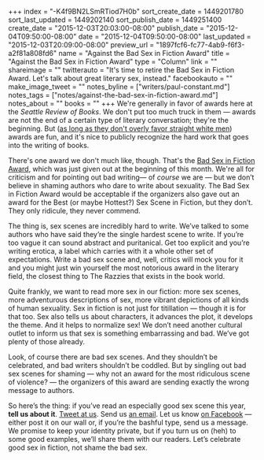 +++
index = "-K4f9BN2LSmRTiod7H0b"
sort_create_date = 1449201780
sort_last_updated = 1449202140
sort_publish_date = 1449251400
create_date = "2015-12-03T20:03:00-08:00"
publish_date = "2015-12-04T09:50:00-08:00"
date = "2015-12-04T09:50:00-08:00"
last_updated = "2015-12-03T20:09:00-08:00"
preview_url = "1897fcf6-fc77-4ab9-f6f3-a2f81a808fd6"
name = "Against the Bad Sex in Fiction Award"
title = "Against the Bad Sex in Fiction Award"
type = "Column"
link = ""
shareimage = ""
twitterauto = "It's time to retire the Bad Sex in Fiction Award. Let's talk about great literary sex, instead."
facebookauto = ""
make_image_tweet = ""
notes_byline = ["writers/paul-constant.md"]
notes_tags = ["notes/against-the-bad-sex-in-fiction-award.md"]
notes_about = ""
books = ""
+++
We're generally in favor of awards here at the *Seattle Review of Books*. We don't put too much truck in them — awards are not the end of a certain type of literary conversation; they're the beginning. But ([as long as they don't overly favor straight white men](http://seattlereviewofbooks.com/notes/2015/07/27/talking-with-nicola-griffith-about-the-importance-of-counting-womens-stories/)) awards are fun, and it's nice to publicly recognize the hard work that goes into the writing of books.

There's one award we don't much like, though. That's the [Bad Sex in Fiction Award](https://literaryreview.co.uk/bad-sex-in-fiction-award), which was just given out at the beginning of this month. We're all for criticism and for pointing out bad writing— of *course* we are — but we don’t believe in shaming authors who dare to write about sexuality. The Bad Sex in Fiction Award would be acceptable if the organizers also gave out an award for the Best (or maybe Hottest?) Sex Scene in Fiction, but they don’t. They only ridicule, they never commend.

The thing is, sex scenes are incredibly hard to write. We’ve talked to some authors who have said they’re the single hardest scene to write. If you’re too vague it can sound abstract and puritanical. Get too explicit and you’re writing erotica, a label which carries with it a whole other set of expectations. Write a bad sex scene and, well, critics will mock you for it and you might just win yourself the most notorious award in the literary field, the closest thing to The Razzies that exists in the book world.

Quite frankly, we want to read more sex in our fiction: more sex scenes, more adventurous descriptions of sex, more vibrant depictions of all kinds of human sexuality. Sex in fiction is not just for titillation — though it is for that too. Sex also tells us about characters, it advances the plot, it develops the theme. And it helps to normalize sex! We don’t need another cultural outlet to inform us that sex is something embarrassing and bad. We’ve got plenty of those already.

Look, of course there are bad sex scenes. And they shouldn’t be celebrated, and bad writers shouldn’t be coddled. But by singling out bad sex scenes for shaming — why not an award for the most ridiculous scene of violence? — the organizers of this award are sending exactly the wrong message to authors. 

So here’s the thing: if you’ve read an especially good sex scene this year, **tell us about it**. [Tweet at us](https://twitter.com/seattlereviewof). Send us [an email](http://seattlereviewofbooks.com/about). Let us know [on Facebook](https://www.facebook.com/seattlereviewof) — either post it on our wall or, if you’re the bashful type, send us a message. We promise to keep your identity private, but if you turn us on (heh) to some good examples, we’ll share them with our readers. Let’s celebrate good sex in fiction, not shame the bad sex. 